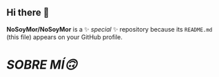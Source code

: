 ## Hi there 👋


**NoSoyMor/NoSoyMor** is a ✨ _special_ ✨ repository because its `README.md` (this file) appears on your GitHub profile.
# *SOBRE MÍ🙃*
<!--
Here are some ideas to get you started:

- 🔭 I’m currently working on ...
- 🌱 I’m currently learning ...
- 👯 I’m looking to collaborate on ...
- 🤔 I’m looking for help with ...
- 💬 Ask me about ...
- 📫 How to reach me: ...
- 😄 Pronouns: ...
- ⚡ Fun fact: ...
-->

